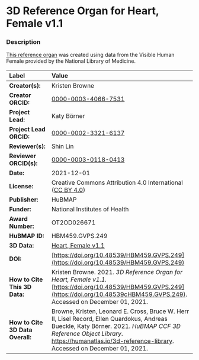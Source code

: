 # 3D Reference Organ for Heart, Female v1.1

### Description
[This reference organ](https://humanatlas.io/3d-reference-library) was created using data from the Visible Human Female provided by the National Library of Medicine.

| Label | Value |
| :------------- |:-------------|
| **Creator(s):** | Kristen Browne |
| **Creator ORCID:** | [0000-0003-4066-7531](https://orcid.org/0000-0003-4066-7531) |
| **Project Lead:** | Katy B&ouml;rner |
| **Project Lead ORCID:** | [0000-0002-3321-6137](https://orcid.org/0000-0002-3321-6137) |
| **Reviewer(s):** | Shin Lin |
| **Reviewer ORCID(s):** |[0000-0003-0118-0413](https://doi.org/10.5072/0000-0003-0118-0413) |
| **Date:** | 2021-12-01 |
| **License:** | Creative Commons Attribution 4.0 International ([CC BY 4.0](https://creativecommons.org/licenses/by/4.0/)) |
| **Publisher:** | HuBMAP |
| **Funder:** | National Institutes of Health |
| **Award Number:** | OT2OD026671 |
| **HuBMAP ID:** | HBM459.GVPS.249 |
| **3D Data:** | [Heart, Female v1.1](https://cdn.humanatlas.io/hra-releases/v1.1/models/VH_F_Heart.glb) |
| **DOI:** | [https://doi.org/10.48539/HBM459.GVPS.249](https://doi.org/10.48539/HBM459.GVPS.249) |
| **How to Cite This 3D Data:** | Kristen Browne. 2021. *3D Reference Organ for Heart, Female v1.1.* [https://doi.org/10.48539/HBM459.GVPS.249](https://doi.org/10.48539cHBM459.GVPS.249). Accessed on December 01, 2021. |
| **How to Cite 3D Data Overall:** | Browne, Kristen, Leonard E. Cross, Bruce W. Herr II, Lisel Record, Ellen Quardokus, Andreas Bueckle, Katy B&ouml;rner. 2021. *HuBMAP CCF 3D Reference Object Library*. https://humanatlas.io/3d-reference-library. Accessed on December 01, 2021. |
